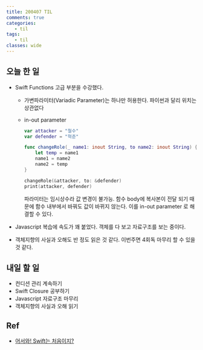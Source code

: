 ```yaml
---
title: 200407 TIL
comments: true
categories:
   - til
tags:
   - til
classes: wide
---
```

## 오늘 한 일
- Swift Functions 고급 부분을 수강했다.

  - 가변파라미터(Variadic Parameter)는 하나만 허용한다. 파이썬과 달리 위치는 상관없다
  - in-out parameter

    ```swift
    var attacker = "철수"
    var defender = "혁준"
    
    func changeRole(_ name1: inout String, to name2: inout String) {
        let temp = name1
        name1 = name2
        name2 = temp
    }
    
    changeRole(&attacker, to: &defender)
    print(attacker, defender)
    ```

    파라미터는 임시상수라 값 변경이 불가능. 함수 body에 복사본이 전달 되기 때문에 함수 내부에서 바꿔도 값이 바뀌지 않는다. 이를 in-out parameter 로 해결할 수 있다.
- Javascript 복습에 속도가 꽤 붙었다. 객체를 다 보고 자료구조를 보는 중이다.
- 객체지향의 사실과 오해도 반 정도 읽은 것 같다. 이번주면 4회독 마무리 할 수 있을 것 같다.

## 내일 할 일

- 컨디션 관리 계속하기
- Swift Closure 공부하기
- Javascript 자료구조 마무리
- 객체지향의 사실과 오해 읽기

## Ref
- [어서와! Swift는 처음이지?](https://programmers.co.kr/learn/courses/9873)